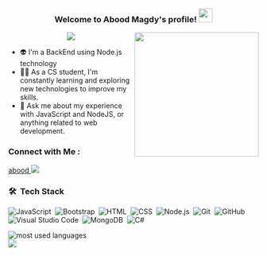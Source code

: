 <h3 align="center">
  Welcome to Abood Magdy's profile!
  <img src="https://media.giphy.com/media/hvRJCLFzcasrR4ia7z/giphy.gif" width="28">
</h3>
  <a target="_blank" href="https://lakshmandev.netlify.app/"><img width="250" align="right" src="https://user-images.githubusercontent.com/58518192/87162442-bf3e8180-c2e7-11ea-9f2a-53a50306b7ce.gif"></a>

<!-- Typing SVG by DenverCoder1 - https://github.com/DenverCoder1/readme-typing-svg -->
<p align="center">
  <a href="https://github.com/DenverCoder1/readme-typing-svg"><img src="https://readme-typing-svg.herokuapp.com/?lines=BackEnd%20web%20developer;Always%20learning%20new%20things&font=Fira%20Code&center=true&width=440&height=45&color=blue&vCenter=true&size=22"></a>
</p> 

- 👽 I'm a BackEnd using Node.js technology 
- 👨‍💻 As a CS student, I'm constantly learning and exploring new technologies to improve my skills.
- 💬 Ask me about my experience with JavaScript and NodeJS, or anything related to web development.



### Connect with Me :
<a href='in/abood-magdy'> abood </a>
<a href="in/abood-magdy" target="_blank"><img src="https://img.shields.io/badge/-Abood%20Magdy-0077B5?style=for-the-badge&logo=Linkedin&logoColor=white"/></a>

### 🛠 &nbsp;Tech Stack
![JavaScript](https://img.shields.io/badge/-JavaScript-05122A?style=flat&logo=javascript)&nbsp;
![Bootstrap](https://img.shields.io/badge/-Bootstrap-05122A?style=flat&logo=bootstrap&logoColor=563D7C)&nbsp;
![HTML](https://img.shields.io/badge/-HTML-05122A?style=flat&logo=HTML5)&nbsp;
![CSS](https://img.shields.io/badge/-CSS-05122A?style=flat&logo=CSS3&logoColor=1572B6)&nbsp;
![Node.js](https://img.shields.io/badge/-Node.js-05122A?style=flat&logo=node.js&logoColor=339933)&nbsp;
![Git](https://img.shields.io/badge/-Git-05122A?style=flat&logo=git)&nbsp;
![GitHub](https://img.shields.io/badge/-GitHub-05122A?style=flat&logo=github)&nbsp;
![Visual Studio Code](https://img.shields.io/badge/-Visual%20Studio%20Code-05122A?style=flat&logo=visual-studio-code&logoColor=007ACC)&nbsp;
![MongoDB](https://img.shields.io/badge/-MongoDB-05122A?style=flat&logo=MongoDB)&nbsp;
![C#](https://img.shields.io/badge/-cSharp-05122A?style=flat&logo=cSharp)&nbsp;




<img align="left" src="https://github-readme-stats.vercel.app/api/top-langs?username=aboodmagdy1&show_icons=true&locale=en&layout=compact&theme=radical" alt="most used languages" />
<br>
<a href="https://komarev.com/ghpvc/?username=aboodmagdy1&style=for-the-badge">
    <img src="https://komarev.com/ghpvc/?username=aboodmagdy1&style=for-the-badge">
</a>
